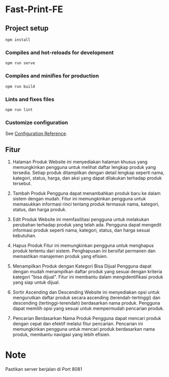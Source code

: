 # Fast-Print-FE

## Project setup

```
npm install
```

### Compiles and hot-reloads for development

```
npm run serve
```

### Compiles and minifies for production

```
npm run build
```

### Lints and fixes files

```
npm run lint
```

### Customize configuration

See [Configuration Reference](https://cli.vuejs.org/config/).

## Fitur

1. Halaman Produk
   Website ini menyediakan halaman khusus yang memungkinkan pengguna untuk melihat daftar lengkap produk yang tersedia. Setiap produk ditampilkan dengan detail lengkap seperti nama, kategori, status, harga, dan aksi yang dapat dilakukan terhadap produk tersebut.

2. Tambah Produk
   Pengguna dapat menambahkan produk baru ke dalam sistem dengan mudah. Fitur ini memungkinkan pengguna untuk memasukkan informasi rinci tentang produk termasuk nama, kategori, status, dan harga produk.

3. Edit Produk
   Website ini memfasilitasi pengguna untuk melakukan perubahan terhadap produk yang telah ada. Pengguna dapat mengedit informasi produk seperti nama, kategori, status, dan harga sesuai kebutuhan.

4. Hapus Produk
   Fitur ini memungkinkan pengguna untuk menghapus produk tertentu dari sistem. Penghapusan ini bersifat permanen dan memastikan manajemen produk yang efisien.

5. Menampilkan Produk dengan Kategori Bisa Dijual
   Pengguna dapat dengan mudah menampilkan daftar produk yang sesuai dengan kriteria kategori "bisa dijual". Fitur ini membantu dalam mengidentifikasi produk yang siap untuk dijual.

6. Sortir Ascending dan Descending
   Website ini menyediakan opsi untuk mengurutkan daftar produk secara ascending (terendah-tertinggi) dan descending (tertinggi-terendah) berdasarkan nama produk. Pengguna dapat memilih opsi yang sesuai untuk mempermudah pencarian produk.

7. Pencarian Berdasarkan Nama Produk
   Pengguna dapat mencari produk dengan cepat dan efektif melalui fitur pencarian. Pencarian ini memungkinkan pengguna untuk mencari produk berdasarkan nama produk, membantu navigasi yang lebih efisien.

# Note

Pastikan server berjalan di Port 8081

